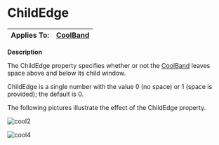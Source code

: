 




<h1 class="heading"><span class="name">ChildEdge</span></h1>

| Applies To: | [CoolBand](./coolband.md) |
| --- | ---  |


**Description**


The ChildEdge property specifies whether or not the [CoolBand](./coolband.md) leaves space above and below its child window.


ChildEdge is a single number with the value 0 (no space) or 1 (space is provided); the default is 0.


The following pictures illustrate the effect of the ChildEdge property.


![cool2](../img/cool2.gif)


![cool4](../img/cool4.gif)



